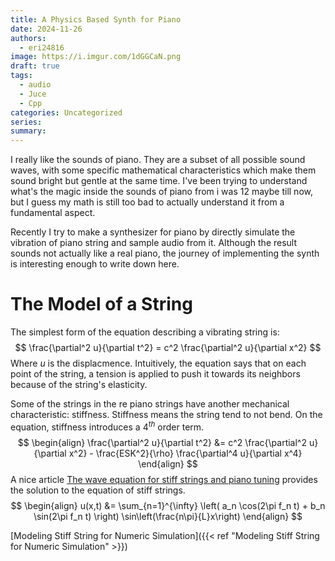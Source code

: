 ```yaml
---
title: A Physics Based Synth for Piano
date: 2024-11-26
authors:
  - eri24816
image: https://i.imgur.com/1dGGCaN.png
draft: true
tags:
  - audio
  - Juce
  - Cpp
categories: Uncategorized
series: 
summary:
---
```

I really like the sounds of piano. They are a subset of all possible sound waves, with some specific mathematical characteristics which make them sound bright but gentle at the same time. I've been trying to understand what's the magic inside the sounds of piano from i was 12 maybe till now, but I guess my math is still too bad to actually understand it from a fundamental aspect.

Recently I try to make a synthesizer for piano by directly simulate the vibration of piano string and sample audio from it. Although the result sounds not actually like a real piano, the journey of implementing the synth is interesting enough to write down here.

# The Model of a String

The simplest form of the equation describing a vibrating string is:
$$
\frac{\partial^2 u}{\partial t^2} = c^2 \frac{\partial^2 u}{\partial x^2}
$$
Where $u$ is the displacmence. Intuitively, the equation says that on each point of the string, a tension is applied to push it towards its neighbors because of the string's elasticity.

Some of the strings in the re piano strings have another mechanical characteristic: stiffness. Stiffness means the string tend to not bend. On the equation, stiffness introduces a $4^{th}$ order term.
$$
\begin{align}
\frac{\partial^2 u}{\partial t^2} &= c^2 \frac{\partial^2 u}{\partial x^2} - \frac{ESK^2}{\rho} \frac{\partial^4 u}{\partial x^4}
\end{align}
$$
A nice article [The wave equation for stiff strings and piano tuning](https://upcommons.upc.edu/bitstream/handle/2117/101752/GraciaSanz.piano.RSCM.2017.pdf) provides the solution to the equation of stiff strings.
$$
\begin{align}
u(x,t) &= \sum_{n=1}^{\infty} \left( a_n \cos(2\pi f_n t) + b_n \sin(2\pi f_n t) \right) \sin\left(\frac{n\pi}{L}x\right)
\end{align}
$$



[Modeling Stiff String for Numeric Simulation]({{< ref "Modeling Stiff String for Numeric Simulation" >}})